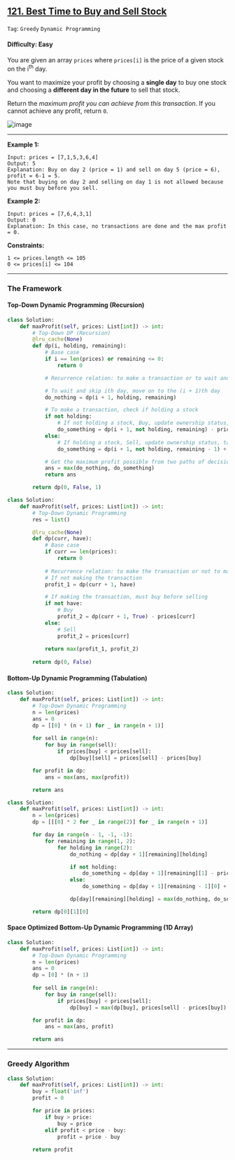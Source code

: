 ## [121. Best Time to Buy and Sell Stock](https://leetcode.com/problems/best-time-to-buy-and-sell-stock/)

```Tag```: ```Greedy``` ```Dynamic Programming```

#### Difficulty: Easy

You are given an array ```prices``` where ```prices[i]``` is the price of a given stock on the i<sup>th</sup> day.

You want to maximize your profit by choosing a __single day__ to buy one stock and choosing a __different day in the future__ to sell that stock.

Return the _maximum profit you can achieve from this transaction_. If you cannot achieve any profit, return ```0```.

![image](https://user-images.githubusercontent.com/35042430/220414974-c0ec4ccc-d5ed-4305-9fab-f9fb79823216.png)

---

__Example 1:__

```
Input: prices = [7,1,5,3,6,4]
Output: 5
Explanation: Buy on day 2 (price = 1) and sell on day 5 (price = 6), profit = 6-1 = 5.
Note that buying on day 2 and selling on day 1 is not allowed because you must buy before you sell.
```

__Example 2:__
```
Input: prices = [7,6,4,3,1]
Output: 0
Explanation: In this case, no transactions are done and the max profit = 0.
```

__Constraints:__
```
1 <= prices.length <= 105
0 <= prices[i] <= 104
```

---

### The Framework

#### Top-Down Dynamic Programming (Recursion)

```Python
class Solution:
    def maxProfit(self, prices: List[int]) -> int:
        # Top-Down DP (Recursion)
        @lru_cache(None)
        def dp(i, holding, remaining):
            # Base case
            if i == len(prices) or remaining <= 0:
                return 0

            # Recurrence relation: to make a transaction or to wait and skip ith day

            # To wait and skip ith day, move on to the (i + 1)th day
            do_nothing = dp(i + 1, holding, remaining)

            # To make a transaction, check if holding a stock
            if not holding:
                # If not holding a stock, Buy, update ownership status, pay price at ith day
                do_something = dp(i + 1, not holding, remaining) - prices[i]
            else:
                # If holding a stock, Sell, update ownership status, take profit from selling at ith day
                do_something = dp(i + 1, not holding, remaining - 1) + prices[i]

            # Get the maximum profit possible from two paths of decision
            ans = max(do_nothing, do_something)
            return ans

        return dp(0, False, 1)
```

```Python
class Solution:
    def maxProfit(self, prices: List[int]) -> int:
        # Top-Down Dynamic Programming
        res = list()

        @lru_cache(None)
        def dp(curr, have):
            # Base case
            if curr == len(prices):
                return 0
            
            # Recurrence relation: to make the transaction or not to make the transaction
            # If not making the transaction
            profit_1 = dp(curr + 1, have)

            # If making the transaction, must buy before selling
            if not have:
                # Buy
                profit_2 = dp(curr + 1, True) - prices[curr]
            else:
                # Sell
                profit_2 = prices[curr]
            
            return max(profit_1, profit_2)
        
        return dp(0, False)
```

#### Bottom-Up Dynamic Programming (Tabulation)

```Python
class Solution:
    def maxProfit(self, prices: List[int]) -> int:
        # Top-Down Dynamic Programming
        n = len(prices)
        ans = 0
        dp = [[0] * (n + 1) for _ in range(n + 1)]
        
        for sell in range(n):
            for buy in range(sell):
                if prices[buy] < prices[sell]:
                    dp[buy][sell] = prices[sell] - prices[buy]

        for profit in dp:
            ans = max(ans, max(profit))

        return ans
```

```Python
class Solution:
    def maxProfit(self, prices: List[int]) -> int:
        n = len(prices)
        dp = [[[0] * 2 for _ in range(2)] for _ in range(n + 1)]

        for day in range(n - 1, -1, -1):
            for remaining in range(1, 2):
                for holding in range(2):
                    do_nothing = dp[day + 1][remaining][holding]

                    if not holding:
                        do_something = dp[day + 1][remaining][1] - prices[day]
                    else:
                        do_something = dp[day + 1][remaining - 1][0] + prices[day]

                    dp[day][remaining][holding] = max(do_nothing, do_something)

        return dp[0][1][0]
```

#### Space Optimized Bottom-Up Dynamic Programming (1D Array)

```Python
class Solution:
    def maxProfit(self, prices: List[int]) -> int:
        # Top-Down Dynamic Programming
        n = len(prices)
        ans = 0
        dp = [0] * (n + 1)
        
        for sell in range(n):
            for buy in range(sell):
                if prices[buy] < prices[sell]:
                    dp[buy] = max(dp[buy], prices[sell] - prices[buy])

        for profit in dp:
            ans = max(ans, profit)

        return ans
```

---

### Greedy Algorithm

```Python
class Solution:
    def maxProfit(self, prices: List[int]) -> int:
        buy = float('inf')
        profit = 0

        for price in prices:
            if buy > price:
                buy = price
            elif profit < price - buy:
                profit = price - buy
                
        return profit 
```
